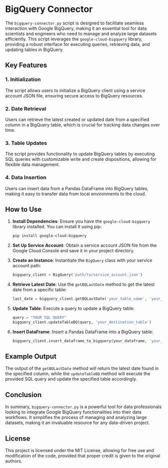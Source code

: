 
# BigQuery Connector

The `bigquery-connector.py` script is designed to facilitate seamless interaction with Google BigQuery, making it an essential tool for data scientists and engineers who need to manage and analyze large datasets efficiently. This script leverages the `google-cloud-bigquery` library, providing a robust interface for executing queries, retrieving data, and updating tables in BigQuery.

## Key Features

### 1. Initialization
The script allows users to initialize a BigQuery client using a service account JSON file, ensuring secure access to BigQuery resources.

### 2. Date Retrieval
Users can retrieve the latest created or updated date from a specified column in a BigQuery table, which is crucial for tracking data changes over time.

### 3. Table Updates
The script provides functionality to update BigQuery tables by executing SQL queries with customizable write and create dispositions, allowing for flexible data management.

### 4. Data Insertion
Users can insert data from a Pandas DataFrame into BigQuery tables, making it easy to transfer data from local environments to the cloud.

## How to Use
1. **Install Dependencies**: Ensure you have the `google-cloud-bigquery` library installed. You can install it using pip:
   ```bash
   pip install google-cloud-bigquery
   ```

2. **Set Up Service Account**: Obtain a service account JSON file from the Google Cloud Console and save it in your project directory.

3. **Create an Instance**: Instantiate the `BigQuery` class with your service account path:
   ```python
   bigquery_client = BigQuery('path/to/service_account.json')
   ```

4. **Retrieve Latest Date**: Use the `getBQLastDate` method to get the latest date from a specific table:
   ```python
   last_date = bigquery_client.getBQLastDate('your_table_name', 'your_date_column')
   ```

5. **Update Table**: Execute a query to update a BigQuery table:
   ```python
   query = "YOUR SQL QUERY"
   bigquery_client.updateTableBQ(query, 'your_destination_table')
   ```

6. **Insert DataFrame**: Insert a Pandas DataFrame into a BigQuery table:
   ```python
   bigquery_client.insert_dataframe_to_bigquery(your_dataframe, 'your_destination_table')
   ```

## Example Output
The output of the `getBQLastDate` method will return the latest date found in the specified column, while the `updateTableBQ` method will execute the provided SQL query and update the specified table accordingly.

## Conclusion
In summary, `bigquery-connector.py` is a powerful tool for data professionals looking to integrate Google BigQuery functionalities into their data workflows. It simplifies the process of managing and analyzing large datasets, making it an invaluable resource for any data-driven project.

## License
This project is licensed under the MIT License, allowing for free use and modification of the code, provided that proper credit is given to the original authors.




